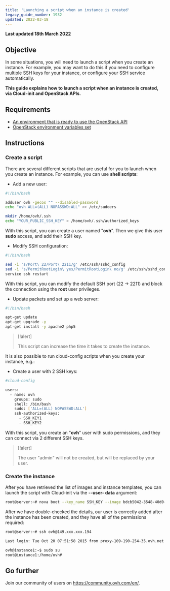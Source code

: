 ```yaml
---
title: 'Launching a script when an instance is created'
legacy_guide_number: 1932
updated: 2022-03-18
---
```


**Last updated 18th March 2022**
  
## Objective

In some situations, you will need to launch a script when you create an instance. For example, you may want to do this if you need to configure multiple SSH keys for your instance, or configure your SSH service automatically.

**This guide explains how to launch a script when an instance is created, via Cloud-init and OpenStack APIs.**


## Requirements

- [An environment that is ready to use the OpenStack API](/pages/platform/public-cloud/prepare_the_environment_for_using_the_openstack_api)
- [OpenStack environment variables set](/pages/platform/public-cloud/loading_openstack_environment_variables)

## Instructions

### Create a script

There are several different scripts that are useful for you to launch when you create an instance. For example, you can use **shell scripts**:

- Add a new user:

```bash
#!/bin/bash

adduser ovh -gecos "" --disabled-password
echo "ovh ALL=(ALL) NOPASSWD:ALL" >> /etc/sudoers

mkdir /home/ovh/.ssh
echo "YOUR_PUBLIC_SSH_KEY" > /home/ovh/.ssh/authorized_keys
```


With this script, you can create a user named "**ovh**". Then we give this user **sudo** access, and add their SSH key.

- Modify SSH configuration:

```bash
#!/bin/bash

sed -i 's/Port\ 22/Port\ 2211/g' /etc/ssh/sshd_config
sed -i 's/PermitRootLogin\ yes/PermitRootLogin\ no/g' /etc/ssh/sshd_config
service ssh restart
```


With this script, you can modify the default SSH port (22 -> 2211) and block the connection using the **root** user privileges.

- Update packets and set up a web server:

```bash
#!/bin/bash

apt-get update
apt-get upgrade -y
apt-get install -y apache2 php5
```




> [!alert]
>
> This script can increase the time it takes to create the instance.
> 

It is also possible to run cloud-config scripts when you create your instance, e.g.:

- Create a user with 2 SSH keys:

```bash
#cloud-config

users:
  - name: ovh
    groups: sudo
    shell: /bin/bash
    sudo: ['ALL=(ALL) NOPASSWD:ALL']
    ssh-authorized-keys:
      - SSH_KEY1
      - SSH_KEY2
```


With this script, you create an "**ovh**" user with sudo permissions, and they can connect via 2 different SSH keys.



> [!alert]
>
> The user "admin" will not be created, but will be replaced by your
> user.
> 


### Create the instance

After you have retrieved the list of images and instance templates, you can launch the script with Cloud-init via the **--user- data** argument:


```bash
root@server:~# nova boot --key_name SSH_KEY --image bdcb5042-3548-40d0-b06f-79551d3b4377 --flavor 98c1e679-5f2c-4069-b4da-4a4f7179b758 --user-data ./adduser.sh Instance1
```

After we have double-checked the details, our user is correctly added after the instance has been created, and they have all of the permissions required:


```bash
root@server:~# ssh ovh@149.xxx.xxx.194

Last login: Tue Oct 20 07:51:58 2015 from proxy-109-190-254-35.ovh.net

ovh@instance1:~$ sudo su
root@instance1:/home/ovh#
```

## Go further

Join our community of users on <https://community.ovh.com/en/>.
